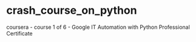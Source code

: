 # crash_course_on_python
 coursera - course 1 of 6 - Google IT Automation with Python Professional Certificate
